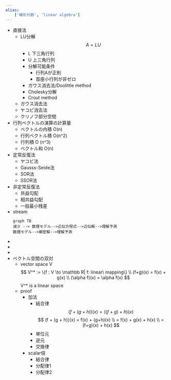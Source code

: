 ```yaml
---
alias:
    ['線形代数', 'linear algebra']
---
```

- 直接法
	- LU分解
		$$ A = LU $$
		- L 下三角行列
		- U 上三角行列
		- 分解可能条件
			- 行列Aが正則
			- 首座小行列が非ゼロ
		- ガウス消去法/Doolittle method
		- Cholesky分解
		- Crout method
	- ガウス消去法
	- ヤコビ消去法
	- クリノフ部分空間
- 行列ベクトルの演算の計算量
	- ベクトルの内積 O(n)
	- 行列ベクトル積 O(n^2)
	- 行列積 O (n^3)
	- ベクトル和 O(n)
- 定常反復法
	- ヤコビ法
	- Gausss-Seide法
	- SOR法
	- SSOR法
- 非定常反復法
	- 共益勾配
	- 相共益勾配
	- 一般最小残差
- stream
	```mermaid
	graph TB
	減少 --> 数理モデル-->近似方程式-->近似解-->理解予測
	数理モデル-->厳密解-->理解予測
	```
- 
- 
- 
- ベクトル空間の双対
    - vector space V
    $$ V^* := \{f : V \to \mathbb R| f: linear\ mapping\} \\ (f+g)(x) = f(x) + g(x) \\ (\alpha f)(x) = \alpha f(x) $$
    V^* is a linear space
    - proof
        - 加法
            - 結合律
                $$ (f + (g + h))(x) = ((f + g) + h)(x) $$
                $$ (f + (g + h))(x) = f(x) + (g+h)(x) \\ = f(x) + g(x) + h(x) \\ = (f+g)(x) + h(x) $$
            - 単位元
            - 逆元
            - 交換律
        - scalar倍
            - 結合律
            - 分配律1
            - 分配律2